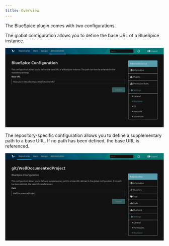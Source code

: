 ```yaml
---
title: Overview
---
```


The BlueSpice plugin comes with two configurations.

The global configuration allows you to define the base URL of a BlueSpice instance. 

![Global configuration](assets/globalConfiguration.png)

The repository-specific configuration allows you to define a supplementary path to a base URL. 
If no path has been defined, the base URL is referenced.

![Repository-specific configuration](assets/repositoryConfiguration.png)
